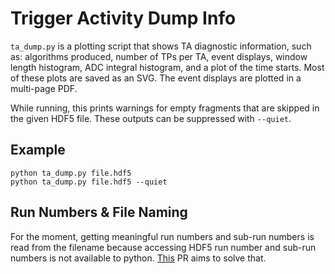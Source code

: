 # Trigger Activity Dump Info

`ta_dump.py` is a plotting script that shows TA diagnostic information, such as: algorithms produced, number of TPs per TA, event displays, window length histogram, ADC integral histogram, and a plot of the time starts. Most of these plots are saved as an SVG. The event displays are plotted in a multi-page PDF.

While running, this prints warnings for empty fragments that are skipped in the given HDF5 file. These outputs can be suppressed with `--quiet`.

## Example
```
python ta_dump.py file.hdf5
python ta_dump.py file.hdf5 --quiet
```

## Run Numbers & File Naming
For the moment, getting meaningful run numbers and sub-run numbers is read from the filename because accessing HDF5 run number and sub-run numbers is not available to python. [This](https://github.com/DUNE-DAQ/hdf5libs/pull/68) PR aims to solve that.
